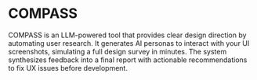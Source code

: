 # COMPASS
COMPASS is an LLM-powered tool that provides clear design direction by automating user research. It generates AI personas to interact with your UI screenshots, simulating a full design survey in minutes. The system synthesizes feedback into a final report with actionable recommendations to fix UX issues before development.
